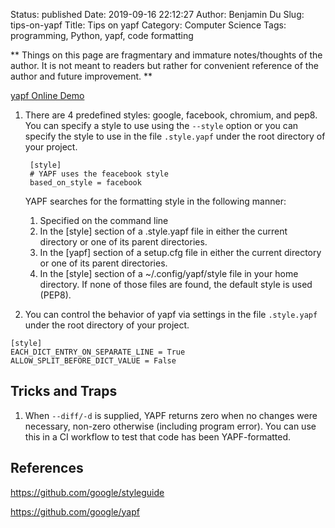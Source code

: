 Status: published
Date: 2019-09-16 22:12:27
Author: Benjamin Du
Slug: tips-on-yapf
Title: Tips on yapf
Category: Computer Science
Tags: programming, Python, yapf, code formatting

**
Things on this page are fragmentary and immature notes/thoughts of the author.
It is not meant to readers but rather for convenient reference of the author and future improvement.
**


[yapf Online Demo](https://yapf.now.sh/)


1. There are 4 predefined styles: google, facebook, chromium, and pep8.
    You can specify a style to use using the `--style` option 
    or you can specify the style to use in the file `.style.yapf` under the root directory of your project.

        [style]
        # YAPF uses the feacebook style
        based_on_style = facebook

    YAPF searches for the formatting style in the following manner:
    1. Specified on the command line
    2. In the [style] section of a .style.yapf file in either the current directory or one of its parent directories.
    3. In the [yapf] section of a setup.cfg file in either the current directory or one of its parent directories.
    4. In the [style] section of a ~/.config/yapf/style file in your home directory.
    If none of those files are found, the default style is used (PEP8).

2. You can control the behavior of yapf via settings in the file `.style.yapf` under the root directory of your project.

```
[style]
EACH_DICT_ENTRY_ON_SEPARATE_LINE = True
ALLOW_SPLIT_BEFORE_DICT_VALUE = False
```

## Tricks and Traps

1. When `--diff/-d` is supplied, YAPF returns zero when no changes were necessary, 
  non-zero otherwise (including program error).
  You can use this in a CI workflow to test that code has been YAPF-formatted.

## References

https://github.com/google/styleguide

https://github.com/google/yapf
